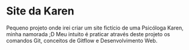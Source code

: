 # Site da Karen

Pequeno projeto onde irei criar um site fictício de uma Psicóloga Karen, minha namorada ;D
Meu intuito é praticar através deste projeto os comandos Git, conceitos de Gitflow e Desenvolvimento Web. 
